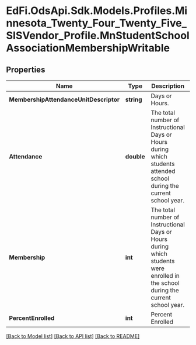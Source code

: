 # EdFi.OdsApi.Sdk.Models.Profiles.Minnesota_Twenty_Four_Twenty_Five_SISVendor_Profile.MnStudentSchoolAssociationMembershipWritable

## Properties

Name | Type | Description | Notes
------------ | ------------- | ------------- | -------------
**MembershipAttendanceUnitDescriptor** | **string** | Days or Hours. | 
**Attendance** | **double** | The total number of Instructional Days or Hours during which students attended school during the current school year. | 
**Membership** | **int** | The total number of Instructional Days or Hours during which students were enrolled in the school during the current school year. | 
**PercentEnrolled** | **int** | Percent Enrolled | 

[[Back to Model list]](../README.md#documentation-for-models) [[Back to API list]](../README.md#documentation-for-api-endpoints) [[Back to README]](../README.md)

